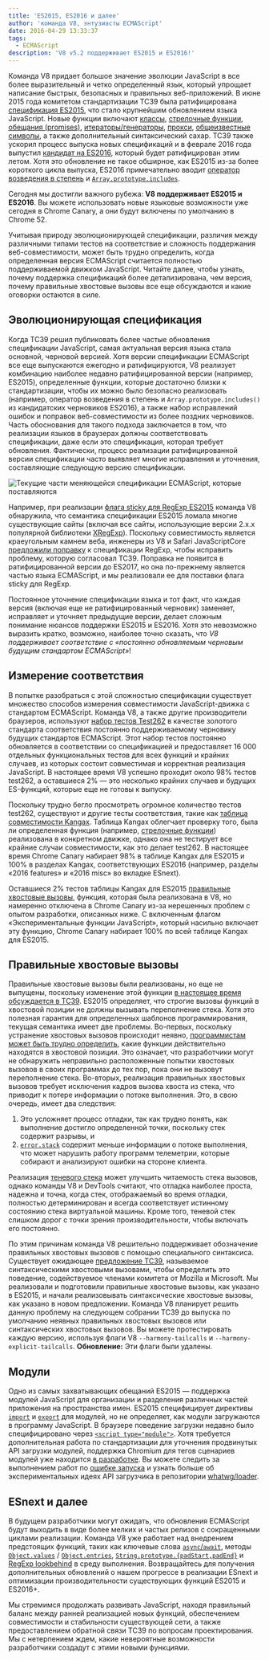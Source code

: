 ```yaml
---
title: 'ES2015, ES2016 и далее'
author: 'команда V8, энтузиасты ECMAScript'
date: 2016-04-29 13:33:37
tags:
  - ECMAScript
description: 'V8 v5.2 поддерживает ES2015 и ES2016!'
---
```

Команда V8 придает большое значение эволюции JavaScript в все более выразительный и четко определенный язык, который упрощает написание быстрых, безопасных и правильных веб-приложений. В июне 2015 года комитетом стандартизации TC39 была ратифицирована [спецификация ES2015](https://www.ecma-international.org/ecma-262/6.0/), что стало крупнейшим обновлением языка JavaScript. Новые функции включают [классы](https://developer.mozilla.org/en-US/docs/Web/JavaScript/Reference/Classes), [стрелочные функции](https://developer.mozilla.org/en-US/docs/Web/JavaScript/Reference/Functions/Arrow_functions), [обещания (promises)](https://developer.mozilla.org/en-US/docs/Web/JavaScript/Reference/Global_Objects/Promise), [итераторы/генераторы](https://developer.mozilla.org/en-US/docs/Web/JavaScript/Guide/Iterators_and_Generators), [прокси](https://developer.mozilla.org/en-US/docs/Web/JavaScript/Reference/Global_Objects/Proxy), [общеизвестные символы](https://developer.mozilla.org/en-US/docs/Web/JavaScript/Reference/Global_Objects/Symbol#Well-known_symbols), а также дополнительный синтаксический сахар. TC39 также ускорил процесс выпуска новых спецификаций и в феврале 2016 года выпустил [кандидат на ES2016](https://tc39.es/ecma262/2016/), который будет ратифицирован этим летом. Хотя это обновление не такое обширное, как ES2015 из-за более короткого цикла выпуска, ES2016 примечательно вводит [оператор возведения в степень](https://developer.mozilla.org/en-US/docs/Web/JavaScript/Reference/Operators/Arithmetic_Operators#Exponentiation) и [`Array.prototype.includes`](https://developer.mozilla.org/en-US/docs/Web/JavaScript/Reference/Global_Objects/Array/includes).

<!--truncate-->
Сегодня мы достигли важного рубежа: **V8 поддерживает ES2015 и ES2016**. Вы можете использовать новые языковые возможности уже сегодня в Chrome Canary, а они будут включены по умолчанию в Chrome 52.

Учитывая природу эволюционирующей спецификации, различия между различными типами тестов на соответствие и сложность поддержания веб-совместимости, может быть трудно определить, когда определенная версия ECMAScript считается полностью поддерживаемой движком JavaScript. Читайте далее, чтобы узнать, почему поддержка спецификаций более детализирована, чем версия, почему правильные хвостовые вызовы все еще обсуждаются и какие оговорки остаются в силе.

## Эволюционирующая спецификация

Когда TC39 решил публиковать более частые обновления спецификации JavaScript, самая актуальная версия языка стала основной, черновой версией. Хотя версии спецификации ECMAScript все еще выпускаются ежегодно и ратифицируются, V8 реализует комбинацию наиболее недавно ратифицированной версии (например, ES2015), определенные функции, которые достаточно близки к стандартизации, чтобы их можно было безопасно реализовать (например, оператор возведения в степень и `Array.prototype.includes()` из кандидатских черновиков ES2016), а также набор исправлений ошибок и поправок веб-совместимости из более поздних черновиков. Часть обоснования для такого подхода заключается в том, что реализации языков в браузерах должны соответствовать спецификации, даже если это спецификация, которая требует обновления. Фактически, процесс реализации ратифицированной версии спецификации часто выявляет многие исправления и уточнения, составляющие следующую версию спецификации.

![Текущие части меняющейся спецификации ECMAScript, которые поставляются](/_img/modern-javascript/shipped-features.png)

Например, при реализации [флага sticky для RegExp ES2015](https://developer.mozilla.org/en-US/docs/Web/JavaScript/Reference/Global_Objects/RegExp/sticky) команда V8 обнаружила, что семантика спецификации ES2015 ломала многие существующие сайты (включая все сайты, использующие версии 2.x.x популярной библиотеки [XRegExp](https://github.com/slevithan/xregexp)). Поскольку совместимость является краеугольным камнем веба, инженеры из V8 и Safari JavaScriptCore [предложили поправку](https://github.com/tc39/ecma262/pull/511) к спецификации RegExp, чтобы исправить проблему, которую согласовал TC39. Поправка не появится в ратифицированной версии до ES2017, но она по-прежнему является частью языка ECMAScript, и мы реализовали ее для поставки флага sticky для RegExp.

Постоянное уточнение спецификации языка и тот факт, что каждая версия (включая еще не ратифицированный черновик) заменяет, исправляет и уточняет предыдущие версии, делает сложным понимание нюансов поддержки ES2015 и ES2016. Хотя это невозможно выразить кратко, возможно, наиболее точно сказать, что _V8 поддерживает соответствие с «постоянно обновляемым черновым будущим стандартом ECMAScript»_!

## Измерение соответствия

В попытке разобраться с этой сложностью спецификации существует множество способов измерения совместимости JavaScript-движка с стандартом ECMAScript. Команда V8, а также другие производители браузеров, используют [набор тестов Test262](https://github.com/tc39/test262) в качестве золотого стандарта соответствия постоянно поддерживаемому черновику будущих стандартов ECMAScript. Этот набор тестов постоянно обновляется в соответствии со спецификацией и предоставляет 16 000 отдельных функциональных тестов для всех функций и крайних случаев, из которых состоит совместимая и корректная реализация JavaScript. В настоящее время V8 успешно проходит около 98% тестов test262, а оставшиеся 2% — это несколько крайних случаев и будущих ES-функций, которые еще не готовы к выпуску.

Поскольку трудно бегло просмотреть огромное количество тестов test262, существуют и другие тесты соответствия, такие как [таблица совместимости Kangax](http://kangax.github.io/compat-table/ES2015/). Таблица Kangax облегчает проверку того, была ли определенная функция (например, [стрелочные функции](https://developer.mozilla.org/en-US/docs/Web/JavaScript/Reference/Functions/Arrow_functions)) реализована в конкретном движке, однако она не тестирует все крайние случаи совместимости, как это делает test262. В настоящее время Chrome Canary набирает 98% в таблице Kangax для ES2015 и 100% в разделах Kangax, соответствующих ES2016 (например, разделы «2016 features» и «2016 misc» во вкладке ESnext).

Оставшиеся 2% тестов таблицы Kangax для ES2015 [правильные хвостовые вызовы](http://www.2ality.com/2015/06/tail-call-optimization.html), функция, которая была реализована в V8, но намеренно отключена в Chrome Canary из-за нерешенных проблем с опытом разработки, описанных ниже. С включенным флагом «Экспериментальные функции JavaScript», который насильно включает эту функцию, Chrome Canary набирает 100% по всей таблице Kangax для ES2015.

## Правильные хвостовые вызовы

Правильные хвостовые вызовы были реализованы, но еще не выпущены, поскольку изменение этой функции [в настоящее время обсуждается в TC39](https://github.com/tc39/proposal-ptc-syntax). ES2015 определяет, что строгие вызовы функций в хвостовой позиции не должны вызывать переполнение стека. Хотя это полезная гарантия для определенных шаблонов программирования, текущая семантика имеет две проблемы. Во-первых, поскольку устранение хвостовых вызовов происходит неявно, [программистам может быть трудно определить](http://2ality.com/2015/06/tail-call-optimization.html#checking-whether-a-function-call-is-in-a-tail-position), какие функции действительно находятся в хвостовой позиции. Это означает, что разработчики могут не обнаружить неправильно расположенные попытки хвостовых вызовов в своих программах до тех пор, пока они не вызовут переполнение стека. Во-вторых, реализация правильных хвостовых вызовов требует исключения кадров вызова хвоста из стека, что приводит к потере информации о потоке выполнения. Это, в свою очередь, имеет два следствия:

1. Это усложняет процесс отладки, так как трудно понять, как выполнение достигло определенной точки, поскольку стек содержит разрывы, и
2. [`error.stack`](https://developer.mozilla.org/en-US/docs/Web/JavaScript/Reference/Global_Objects/Error/Stack) содержит меньше информации о потоке выполнения, что может нарушить работу программ телеметрии, которые собирают и анализируют ошибки на стороне клиента.

Реализация [теневого стека](https://bugs.webkit.org/attachment.cgi?id=274472&action=review) может улучшить читаемость стека вызовов, однако команды V8 и DevTools считают, что отладка наиболее проста, надежна и точна, когда стек, отображаемый во время отладки, полностью детерминирован и всегда соответствует истинному состоянию стека виртуальной машины. Кроме того, теневой стек слишком дорог с точки зрения производительности, чтобы включать его постоянно.

По этим причинам команда V8 решительно поддерживает обозначение правильных хвостовых вызовов с помощью специального синтаксиса. Существует ожидающее [предложение TC39](https://github.com/tc39/proposal-ptc-syntax), называемое синтаксическими хвостовыми вызовами, чтобы определить это поведение, содействуемое членами комитета от Mozilla и Microsoft. Мы реализовали и подготовили правильные хвостовые вызовы, как указано в ES2015, и начали реализовывать синтаксические хвостовые вызовы, как указано в новом предложении. Команда V8 планирует решить данную проблему на следующем собрании TC39 до выпуска по умолчанию неявных правильных хвостовых вызовов или синтаксических хвостовых вызовов. Вы можете протестировать каждую версию, используя флаги V8 `--harmony-tailcalls` и `--harmony-explicit-tailcalls`. **Обновление:** Эти флаги были удалены.

## Модули

Одно из самых захватывающих обещаний ES2015 — поддержка модулей JavaScript для организации и разделения различных частей приложения на пространства имен. ES2015 специфицирует директивы [`import`](https://developer.mozilla.org/en-US/docs/Web/JavaScript/Reference/Statements/import) и [`export`](https://developer.mozilla.org/en-US/docs/Web/JavaScript/Reference/Statements/export) для модулей, но не определяет, как модули загружаются в программу JavaScript. В браузере поведение загрузки недавно было специфицировано через [`<script type="module">`](https://blog.whatwg.org/js-modules). Хотя требуется дополнительная работа по стандартизации для уточнения продвинутых API загрузки модулей, поддержка Chromium для тегов сценариев модулей уже находится [в разработке](https://groups.google.com/a/chromium.org/d/msg/blink-dev/uba6pMr-jec/tXdg6YYPBAAJ). Вы можете следить за выполнением работ по [ошибке запуска](https://bugs.chromium.org/p/v8/issues/detail?id=1569) и узнать больше об экспериментальных идеях API загрузчика в репозитории [whatwg/loader](https://github.com/whatwg/loader).

## ESnext и далее

В будущем разработчики могут ожидать, что обновления ECMAScript будут выходить в виде более мелких и частых релизов с сокращенными циклами реализации. Команда V8 уже работает над внедрением предстоящих функций, таких как ключевые слова [`async`/`await`](https://github.com/tc39/ecmascript-asyncawait), методы [`Object.values`](https://developer.mozilla.org/en-US/docs/Web/JavaScript/Reference/Global_Objects/Object/values) / [`Object.entries`](https://developer.mozilla.org/en-US/docs/Web/JavaScript/Reference/Global_Objects/Object/entries), [`String.prototype.{padStart,padEnd}`](http://tc39.es/proposal-string-pad-start-end/) и [RegExp lookbehind](/blog/regexp-lookbehind-assertions) в среду выполнения. Возвращайтесь для получения дополнительных обновлений о нашем прогрессе в реализации ESnext и оптимизации производительности существующих функций ES2015 и ES2016+.

Мы стремимся продолжать развивать JavaScript, находя правильный баланс между ранней реализацией новых функций, обеспечением совместимости и стабильности существующей сети, а также предоставлением обратной связи TC39 по вопросам проектирования. Мы с нетерпением ждем, какие невероятные возможности разработчики создадут с этими новыми функциями.
